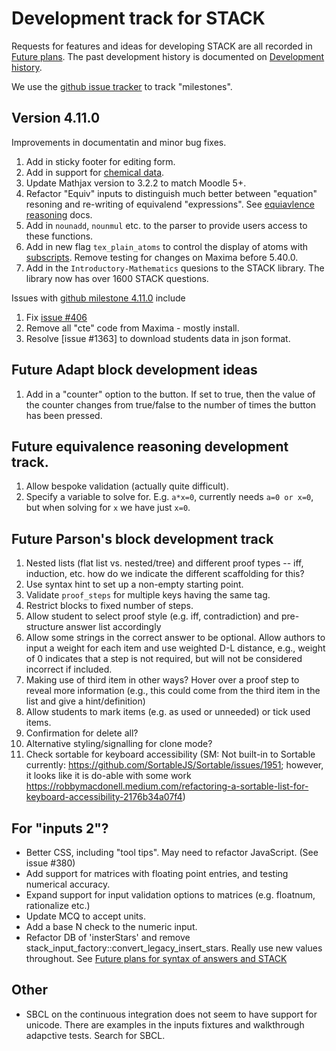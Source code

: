 # Development track for STACK

Requests for features and ideas for developing STACK are all recorded in [Future plans](Future_plans.md). The
past development history is documented on [Development history](Development_history.md).

We use the [github issue tracker](https://github.com/maths/moodle-qtype_stack/issues) to track "milestones".

## Version 4.11.0

Improvements in documentatin and minor bug fixes.

1. Add in sticky footer for editing form.
2. Add in support for [chemical data](../Topics/Chemistry/index.md).
3. Update Mathjax version to 3.2.2 to match Moodle 5+.
4. Refactor "Equiv" inputs to distinguish much better between "equation" resoning and re-writing of equivalend "expressions".  See [equiavlence reasoning](../Specialist_tools/Equivalence_reasoning/Equivalence_reasoning.md) docs.
5. Add in `nounadd`, `nounmul` etc. to the parser to provide users access to these functions.
6. Add in new flag `tex_plain_atoms` to control the display of atoms with [subscripts](../CAS/Subscripts.md).  Remove testing for changes on Maxima before 5.40.0.
7. Add in the `Introductory-Mathematics` quesions to the STACK library.  The library now has over 1600 STACK questions.

Issues with [github milestone 4.11.0](https://github.com/maths/moodle-qtype_stack/issues?q=is%3Aissue+milestone%3A4.11.0) include

1. Fix [issue #406](https://github.com/maths/moodle-qtype_stack/issues/406)
2. Remove all "cte" code from Maxima - mostly install.
3. Resolve [issue #1363] to download students data in json format.

## Future Adapt block development ideas

1. Add in a "counter" option to the button.  If set to true, then the value of the counter changes from true/false to the number of times the button has been pressed.

## Future equivalence reasoning development track.

1. Allow bespoke validation (actually quite difficult).
2. Specify a variable to solve for.  E.g.  `a*x=0`, currently needs `a=0 or x=0`, but when solving for `x` we have just `x=0`.

## Future Parson's block development track

1. Nested lists (flat list vs. nested/tree) and different proof types -- iff, induction, etc. how do we indicate the different scaffolding for this?
2. Use syntax hint to set up a non-empty starting point.
3. Validate `proof_steps` for multiple keys having the same tag.
4. Restrict blocks to fixed number of steps.
5. Allow student to select proof style (e.g. iff, contradiction) and pre-structure answer list accordingly
6. Allow some strings in the correct answer to be optional. Allow authors to input a weight for each item and use weighted D-L distance, e.g., weight of 0 indicates that a step is not required, but will not be considered incorrect if included.
7. Making use of third item in other ways? Hover over a proof step to reveal more information (e.g., this could come from the third item in the list and give a hint/definition)
8. Allow students to mark items (e.g. as used or unneeded) or tick used items.
9. Confirmation for delete all?
10. Alternative styling/signalling for clone mode?
11. Check sortable for keyboard accessibility (SM: Not built-in to Sortable currently: https://github.com/SortableJS/Sortable/issues/1951; however, it looks like it is do-able with some work https://robbymacdonell.medium.com/refactoring-a-sortable-list-for-keyboard-accessibility-2176b34a07f4)


## For "inputs 2"?

* Better CSS, including "tool tips".  May need to refactor JavaScript.  (See issue #380)
* Add support for matrices with floating point entries, and testing numerical accuracy.
* Expand support for input validation options to matrices (e.g. floatnum, rationalize etc.)
* Update MCQ to accept units.
* Add a base N check to the numeric input.
* Refactor DB of 'insterStars' and remove stack_input_factory::convert_legacy_insert_stars.  Really use new values throughout.  See [Future plans for syntax of answers and STACK](../../dev/Syntax_Future.md)

## Other

* SBCL on the continuous integration does not seem to have support for unicode.  There are examples in the inputs fixtures and walkthrough adapctive tests.  Search for SBCL.
